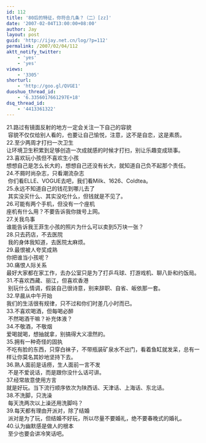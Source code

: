 ```yaml
---
id: 112
title: '80后的特征，你符合几条？（二）[zz]'
date: '2007-02-04T13:00:00+08:00'
author: Jay
layout: post
guid: 'http://ijay.net.cn/log/?p=112'
permalink: /2007/02/04/112
aktt_notify_twitter:
    - 'yes'
    - 'yes'
views:
    - '3305'
shorturl:
    - 'http://goo.gl/QVGE1'
duoshuo_thread_id:
    - '6.3356017661297E+18'
dsq_thread_id:
    - '4413361322'
---
```


21.路过有镜面反射的地方一定会关注一下自己的容貌<br /> 容貌不仅仅给别人看的，也要让自己愉悦，注意，这不是自恋，这是素质。
<br />22.至少两周才打扫一次卫生
<br />让环境卫生积累到足够创造一次成就感的时候才打扫，别让乐趣变成琐事。
<br />23.喜欢玩小孩但不喜欢生小孩
<br />想想自己是怎么长大的，想想自己还没有长大，就知道自己负不起那个责任。
<br />24.不屑时尚杂志，只看潮流杂志<br /> 你们看ELLE、VOGUE去吧，我们看Milk、1626、Coldtea。
<br />25.永远不知道自己的钱花到哪儿去了<br /> 其实没买什么、其实没吃什么，但钱就是不见了。
<br />26.可能有两个手机，但没有一个座机
<br />座机有什么用？不要告诉我你拨号上网。
<br />27.关我鸟事
<br />谁能告诉我王菲生小孩的照片为什么可以卖到5万块一张？
<br />28.只去药店，不去医院<br /> 我的身体我知道，去医院太麻烦。
<br />29.最恨被人夸奖成熟
<br />你把谁当小孩呢？
<br />30.痛恨人际关系
<br />最好大家都在家工作，去办公室只是为了打乒乓球、打游戏机、聊八卦和约饭局。
<br />31.不喜欢西藏、丽江，但喜欢香港<br /> 别玩什么情调，假装自己很诗意，别来辞职、自省、皈依那一套。
<br />32.早晨从中午开始
<br />我们的生活很有规律，只不过和你们时差几小时而已。
<br />33.不喜欢喝酒，但每喝必醉<br /> 不然喝酒干嘛？补充体液？
<br />34.不敬酒，不敬烟
<br />爱喝就喝，想抽就拿，别搞得大义凛然的。
<br />35.拥有一种奇怪的固执
<br />不吃有脸的东西，只穿白袜子，不带瓶装矿泉水不出门，看着鱼缸就发呆，总有一样让你莫名其妙地坚持下去。
<br />36.熟人面前是话痨，生人面前一言不发<br /> 不是不爱说话，而是跟你没什么话可讲。
<br />37.经常故意使用方言
<br />就是好玩。当下流行顺序依次为陕西话、天津话、上海话、东北话。
<br />38.不洗脚，只洗澡<br /> 每天洗两次以上澡还用洗脚吗？
<br />39.每天都有理由开派对，除了结婚<br /> 派对是为了玩，但结婚不好玩，所以尽量不要婚礼，绝不要春晚式的婚礼。
<br />40.认为幽默感是做人的根本<br /> 至少也要会讲冷笑话吧。